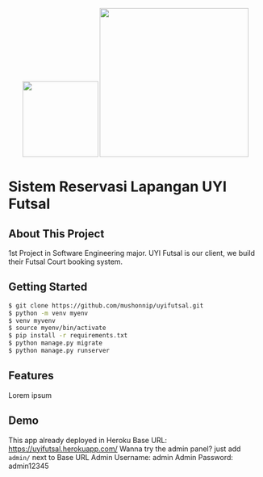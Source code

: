 <p align="center">
<img src="https://i.ibb.co/yVPhMDk/LOGO-UYI.png" width="150">   
<img src="https://static.djangoproject.com/img/logos/django-logo-negative.svg" width="295">
</p>

# Sistem Reservasi Lapangan UYI Futsal
## About This Project
1st Project in Software Engineering major. UYI Futsal is our client, we build their Futsal Court booking system.

## Getting Started
```bash
$ git clone https://github.com/mushonnip/uyifutsal.git
$ python -m venv myenv
$ venv myvenv
$ source myenv/bin/activate
$ pip install -r requirements.txt
$ python manage.py migrate
$ python manage.py runserver
```

## Features
Lorem ipsum

## Demo
This app already deployed in Heroku
Base URL: https://uyifutsal.herokuapp.com/
Wanna try the admin panel? just add ```admin/``` next to Base URL
Admin Username: admin
Admin Password: admin12345


